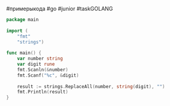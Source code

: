 #примерыкода  #go #junior #taskGOLANG 
```go
package main  
  
import (  
    "fmt"  
    "strings")  
  
func main() {  
    var number string  
    var digit rune  
    fmt.Scanln(&number)  
    fmt.Scanf("%c", &digit)  
  
    result := strings.ReplaceAll(number, string(digit), "")  
    fmt.Println(result)  
}
```